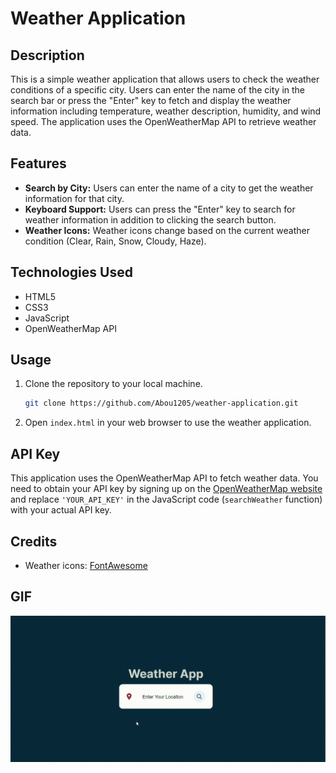 # Weather Application

## Description

This is a simple weather application that allows users to check the weather conditions of a specific city. Users can enter the name of the city in the search bar or press the "Enter" key to fetch and display the weather information including temperature, weather description, humidity, and wind speed. The application uses the OpenWeatherMap API to retrieve weather data.

## Features

- **Search by City:** Users can enter the name of a city to get the weather information for that city.
- **Keyboard Support:** Users can press the "Enter" key to search for weather information in addition to clicking the search button.
- **Weather Icons:** Weather icons change based on the current weather condition (Clear, Rain, Snow, Cloudy, Haze).

## Technologies Used

- HTML5
- CSS3
- JavaScript
- OpenWeatherMap API

## Usage

1. Clone the repository to your local machine.
   ```bash
   git clone https://github.com/Abou1205/weather-application.git
   ```

2. Open `index.html` in your web browser to use the weather application.

## API Key

This application uses the OpenWeatherMap API to fetch weather data. You need to obtain your API key by signing up on the [OpenWeatherMap website](https://openweathermap.org/) and replace `'YOUR_API_KEY'` in the JavaScript code (`searchWeather` function) with your actual API key.


## Credits

- Weather icons: [FontAwesome](https://fontawesome.com/icons)

## GIF

![](images/weather.gif)


